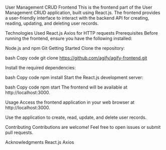 User Management CRUD Frontend
This is the frontend part of the User Management CRUD application, built using React.js. The frontend provides a user-friendly interface to interact with the backend API for creating, reading, updating, and deleting user records.

Technologies Used
React.js
Axios for HTTP requests
Prerequisites
Before running the frontend, ensure you have the following installed:

Node.js and npm
Git
Getting Started
Clone the repository:

bash
Copy code
git clone https://github.com/agify/agify-frontend.git

Install the required dependencies:

bash
Copy code
npm install
Start the React.js development server:

bash
Copy code
npm start
The frontend will be available at http://localhost:3000.

Usage
Access the frontend application in your web browser at http://localhost:3000.

Use the application to create, read, update, and delete user records.

Contributing
Contributions are welcome! Feel free to open issues or submit pull requests.

Acknowledgments
React.js
Axios
